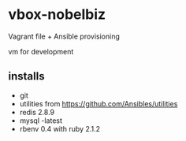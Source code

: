 # vbox-nobelbiz

Vagrant file + Ansible provisioning

vm for development

## installs
- git
- utilities from https://github.com/Ansibles/utilities
- redis 2.8.9
- mysql -latest
- rbenv 0.4 with ruby 2.1.2
